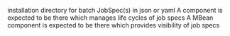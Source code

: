 installation directory for batch JobSpec(s) in json or yaml
A component is expected to be there which manages life cycles of job specs
A MBean component is expected to be there which provides visibility of job specs